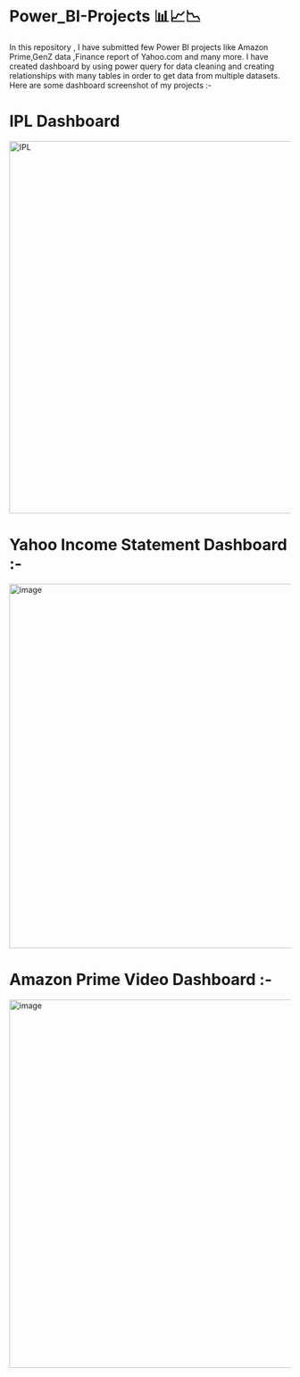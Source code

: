 # Power_BI-Projects 📊📈📉
In this repository , I have submitted few Power BI projects like Amazon Prime,GenZ data ,Finance report of Yahoo.com and many more. 
I have created dashboard by using power query for data cleaning and creating relationships with many tables in order to get data from multiple datasets. 
Here are some dashboard screenshot of my projects :-  
# IPL Dashboard
<img width="667" alt="IPL" src="https://github.com/tripathy406/Power_BI-Projects/assets/141568396/d6ebef4f-7f3d-45dd-9a69-c732e9a52f5a">

# Yahoo Income Statement Dashboard :- 
<img width="653" alt="image" src="https://github.com/tripathy406/Power_BI-Projects/assets/141568396/e5090750-a30c-476a-aa35-68c75c218c28"> 

# Amazon Prime Video Dashboard :- 
<img width="660" alt="image" src="https://github.com/tripathy406/Power_BI-Projects/assets/141568396/3bb9c088-c102-4f23-b274-9e01ca38476e"> 



